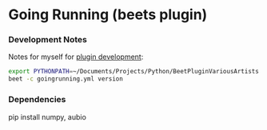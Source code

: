 # Going Running (beets plugin)

### Development Notes 
Notes for myself for [plugin development](https://beets.readthedocs.io/en/stable/dev/plugins.html):

```bash
export PYTHONPATH=~/Documents/Projects/Python/BeetPluginVariousArtists
beet -c goingrunning.yml version
````

### Dependencies

pip install numpy, aubio

